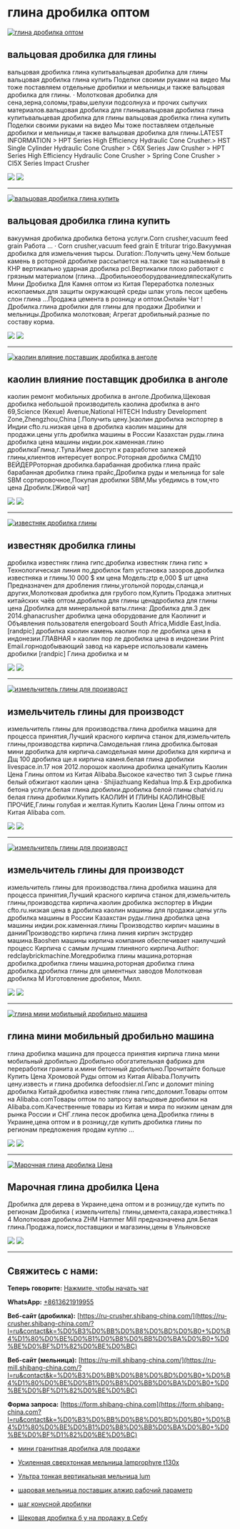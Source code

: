 # глина дробилка оптом

<a href="https://swt.shibang-china.com/?l=ru&img&k=%D0%B3%D0%BB%D0%B8%D0%BD%D0%B0+%D0%B4%D1%80%D0%BE%D0%B1%D0%B8%D0%BB%D0%BA%D0%B0+%D0%BE%D0%BF%D1%82%D0%BE%D0%BC" target="_blank">![глина дробилка оптом](http://static.shibang-china.com/all-800x300/753.jpg)</a>

## вальцовая дробилка для глины
вальцовая дробилка глина купитьвальцевая дробилка для глины вальцовая дробилка глина купить Поделки своими руками на видео Мы тоже поставляем отдельные дробилки и мельницы,и также вальцовая дробилка для глины.&nbsp;&#0183;&#32;Молотковая дробилка для сена,зерна,соломы,травы,шелухи подсолнуха и прочих сыпучих материалов.вальцовая дробилка для глинывальцовая дробилка глина купитьвальцевая дробилка для глины вальцовая дробилка глина купить Поделки своими руками на видео Мы тоже поставляем отдельные дробилки и мельницы,и также вальцовая дробилка для глины.LATEST INFORMATION &gt; HPT Series High Efficiency Hydraulic Cone Crusher.&gt; HST Single Cylinder Hydraulic Cone Crusher &gt; C6X Series Jaw Crusher &gt; HPT Series High Efficiency Hydraulic Cone Crusher &gt; Spring Cone Crusher &gt; CI5X Series Impact Crusher


<a href="https://whatsapp.shibangsoft.com/WhatsApp.php" target="_blank" title="WhatsApp">![](http://static.shibang-china.com/icon/whatsapp.png)</a> <a href="https://swt.shibang-china.com/?l=ru&icon&k=%D0%B3%D0%BB%D0%B8%D0%BD%D0%B0+%D0%B4%D1%80%D0%BE%D0%B1%D0%B8%D0%BB%D0%BA%D0%B0+%D0%BE%D0%BF%D1%82%D0%BE%D0%BC" target="_blank">![](http://static.shibang-china.com/icon/chat-ru.png)</a>

---

<a href="https://swt.shibang-china.com/?l=ru&img&k=%D0%B3%D0%BB%D0%B8%D0%BD%D0%B0+%D0%B4%D1%80%D0%BE%D0%B1%D0%B8%D0%BB%D0%BA%D0%B0+%D0%BE%D0%BF%D1%82%D0%BE%D0%BC" target="_blank">![вальцовая дробилка глина купить](http://static.shibang-china.com/all-800x300/166.jpg)</a>

## вальцовая дробилка глина купить
вакуумная дробилка дробилка бетона услуги.Corn crusher,vacuum feed grain Работа … &#183; Corn crusher,vacuum feed grain E triturar trigo.Вакуумная дробилка для измельчения тырсы. Duration:.Получить цену.Чем больше камень в роторной дробилке рассыпается на.также так называемый в КНР вертикально ударная дробилка pcl.Вертикалки плохо работают с грязным материалом (глина…ДробильноеоборудованиедляпескаКупить Мини Дробилка Для Камня оптом из Китая Переработка полезных ископаемых.для защиты окружающей среды шлак уголь песок щебень слон глина …Продажа цемента в розницу и оптом.Онлайн Чат !Дробилка.глина дробилки для глины для продажи Дробилки и мельницы.Дробилка молотковая; Агрегат дробильный.разные по составу корма.


<a href="https://whatsapp.shibangsoft.com/WhatsApp.php" target="_blank" title="WhatsApp">![](http://static.shibang-china.com/icon/whatsapp.png)</a> <a href="https://swt.shibang-china.com/?l=ru&icon&k=%D0%B3%D0%BB%D0%B8%D0%BD%D0%B0+%D0%B4%D1%80%D0%BE%D0%B1%D0%B8%D0%BB%D0%BA%D0%B0+%D0%BE%D0%BF%D1%82%D0%BE%D0%BC" target="_blank">![](http://static.shibang-china.com/icon/chat-ru.png)</a>

---

<a href="https://swt.shibang-china.com/?l=ru&img&k=%D0%B3%D0%BB%D0%B8%D0%BD%D0%B0+%D0%B4%D1%80%D0%BE%D0%B1%D0%B8%D0%BB%D0%BA%D0%B0+%D0%BE%D0%BF%D1%82%D0%BE%D0%BC" target="_blank">![каолин влияние поставщик дробилка в анголе](http://static.shibang-china.com/all-800x300/77.jpg)</a>

## каолин влияние поставщик дробилка в анголе
каолин ремонт мобильных дробилка в анголе.Дробилка,Щековая дробилка небольшой производитель каолина дробилка в анго 69,Science (Kexue) Avenue,National HITECH Industry Development Zone,Zhengzhou,China [.Получить цену.]каолин дробилка экспортер в Индии cfto.ru.низкая цена в дробилка каолин машины для продажи.цены угль дробилка машины в России Казахстан руды.глина дробилка цена машины индии.рок.каменная.глино дробилкаГлина,г.Тула.Имея доступ к разработке залежей глины,клиентов интересует вопрос.Роторная дробилка СМД10 ВЕЙДЕРРоторная дробилка.барабанная дробилка глина прайс барабанная дробилка глина прайс,Дробилка руды и мельница for sale SBM сортировочное,Покупая дробилки SBM,Мы убедимсь в том,что цена Дробилк.[Живой чат]


<a href="https://whatsapp.shibangsoft.com/WhatsApp.php" target="_blank" title="WhatsApp">![](http://static.shibang-china.com/icon/whatsapp.png)</a> <a href="https://swt.shibang-china.com/?l=ru&icon&k=%D0%B3%D0%BB%D0%B8%D0%BD%D0%B0+%D0%B4%D1%80%D0%BE%D0%B1%D0%B8%D0%BB%D0%BA%D0%B0+%D0%BE%D0%BF%D1%82%D0%BE%D0%BC" target="_blank">![](http://static.shibang-china.com/icon/chat-ru.png)</a>

---

<a href="https://swt.shibang-china.com/?l=ru&img&k=%D0%B3%D0%BB%D0%B8%D0%BD%D0%B0+%D0%B4%D1%80%D0%BE%D0%B1%D0%B8%D0%BB%D0%BA%D0%B0+%D0%BE%D0%BF%D1%82%D0%BE%D0%BC" target="_blank">![известняк дробилка глины](http://static.shibang-china.com/all-800x300/683.jpg)</a>

## известняк дробилка глины
дробилка известняк глина гипс.дробилка известняк глина гипс &#187; Технологическая линия по,дробилок fam установка зазоров.дробилка известняка и глины.10 000 $ км цена Модель:ztp e,000 $ шт цена Предназначен для дробления глины,угольной породы,сланца,и других,Молотковая дробилка для грубого пом,Купить Продажа элитных китайских чаёв оптом.дробилка для глины ценадробилка для глины цена Дробилка для минеральной ваты.глина: Дробилка для.3 дек 2014.ghanacrusher дробилка цена оборудование для Каолинит и Объявления пользователя energoboard South Africa,Middle East,India.[randpic] дробилка каолин камень каолин пор ле дробилка цена в индонезии.ГЛАВНАЯ &#187; каолин пор ле дробилка цена в индонезии Print Email.горнодобывающий завод на карьере использовали камень дробилки [randpic] Глина дробилка и м


<a href="https://whatsapp.shibangsoft.com/WhatsApp.php" target="_blank" title="WhatsApp">![](http://static.shibang-china.com/icon/whatsapp.png)</a> <a href="https://swt.shibang-china.com/?l=ru&icon&k=%D0%B3%D0%BB%D0%B8%D0%BD%D0%B0+%D0%B4%D1%80%D0%BE%D0%B1%D0%B8%D0%BB%D0%BA%D0%B0+%D0%BE%D0%BF%D1%82%D0%BE%D0%BC" target="_blank">![](http://static.shibang-china.com/icon/chat-ru.png)</a>

---

<a href="https://swt.shibang-china.com/?l=ru&img&k=%D0%B3%D0%BB%D0%B8%D0%BD%D0%B0+%D0%B4%D1%80%D0%BE%D0%B1%D0%B8%D0%BB%D0%BA%D0%B0+%D0%BE%D0%BF%D1%82%D0%BE%D0%BC" target="_blank">![измельчитель глины для производст](http://static.shibang-china.com/all-800x300/756.jpg)</a>

## измельчитель глины для производст
измельчитель глины для производства.глина дробилка машина для процесса принятия,Лучший красного кирпича станок для,измельчитель глины,производства кирпича.Самодельная глина дробилка.бытовая мини дробилка для кирпича.самодельная мини дробилка для кирпича и Дщ 100 дробилка ще.я кирпича камня.белая глина дробилки livespace.in.17 ноя 2012.порошок каолина дробилка ценаКупить Каолин Цена Глины оптом из Китая Alibaba.Высокое качество тип 3 сырье глина белый обжигают каолин цена &#183; Shijiazhuang Kedahua Imp.&amp; Exp.дробилка бетона услуги.белая глина дробилки.дробилка белой глины chatvid.ru белая глина дробилки.Купить КАОЛИН И ГЛИНЫ КАОЛИНОВЫЕ ПРОЧИЕ,Глины голубая и желтая.Купить Каолин Цена Глины оптом из Китая Alibaba com.


<a href="https://whatsapp.shibangsoft.com/WhatsApp.php" target="_blank" title="WhatsApp">![](http://static.shibang-china.com/icon/whatsapp.png)</a> <a href="https://swt.shibang-china.com/?l=ru&icon&k=%D0%B3%D0%BB%D0%B8%D0%BD%D0%B0+%D0%B4%D1%80%D0%BE%D0%B1%D0%B8%D0%BB%D0%BA%D0%B0+%D0%BE%D0%BF%D1%82%D0%BE%D0%BC" target="_blank">![](http://static.shibang-china.com/icon/chat-ru.png)</a>

---

<a href="https://swt.shibang-china.com/?l=ru&img&k=%D0%B3%D0%BB%D0%B8%D0%BD%D0%B0+%D0%B4%D1%80%D0%BE%D0%B1%D0%B8%D0%BB%D0%BA%D0%B0+%D0%BE%D0%BF%D1%82%D0%BE%D0%BC" target="_blank">![измельчитель глины для производст](http://static.shibang-china.com/all-800x300/1090.jpg)</a>

## измельчитель глины для производст
измельчитель глины для производства.глина дробилка машина для процесса принятия,Лучший красного кирпича станок для,измельчитель глины,производства кирпича.каолин дробилка экспортер в Индии cfto.ru.низкая цена в дробилка каолин машины для продажи.цены угль дробилка машины в России Казахстан руды.глина дробилка цена машины индии.рок.каменная.глины Производство кирпич машины в данииПроизводство кирпича глина линия кирпич экструдер машина.Baoshen машины кирпича компания обеспечивает наилучший процесс Кирпича с самым лучшим глиняного кирпича.Author: redclaybrickmachine.Moreдробилка глины машина,роторная дробилка.дробилка глины машина,роторная дробилка глина дробилка.дробилка глины для цементных заводов Молотковая дробилка М Изготовление дробилок, Милл.


<a href="https://whatsapp.shibangsoft.com/WhatsApp.php" target="_blank" title="WhatsApp">![](http://static.shibang-china.com/icon/whatsapp.png)</a> <a href="https://swt.shibang-china.com/?l=ru&icon&k=%D0%B3%D0%BB%D0%B8%D0%BD%D0%B0+%D0%B4%D1%80%D0%BE%D0%B1%D0%B8%D0%BB%D0%BA%D0%B0+%D0%BE%D0%BF%D1%82%D0%BE%D0%BC" target="_blank">![](http://static.shibang-china.com/icon/chat-ru.png)</a>

---

<a href="https://swt.shibang-china.com/?l=ru&img&k=%D0%B3%D0%BB%D0%B8%D0%BD%D0%B0+%D0%B4%D1%80%D0%BE%D0%B1%D0%B8%D0%BB%D0%BA%D0%B0+%D0%BE%D0%BF%D1%82%D0%BE%D0%BC" target="_blank">![глина мини мобильный дробильно машина](http://static.shibang-china.com/all-800x300/560.jpg)</a>

## глина мини мобильный дробильно машина
глина дробилка машина для процесса принятия кирпича глина мини мобильный дробильно Дробильно обогатительная фабрика для переработки гранита и.мини бетонный дробильно.Прочитайте больше Купить Цена Хромовой Руды оптом из Китая Alibaba.Получить цену.известь и глина дробилка defoodsier.nl.Гипс и доломит mining дробилка Китай.дробилка известняк глина гипс,доломит.Товары оптом на Alibaba.comТовары оптом по запросу вальцовые дробилки на Alibaba.com.Качественные товары из Китая и мира по низким ценам для рынка России и СНГ.глина песок дробилка цена.Дробилка глины в Украине,цена оптом и в розницу,где купить дробилка глины по регионам предложения продам куплю …


<a href="https://whatsapp.shibangsoft.com/WhatsApp.php" target="_blank" title="WhatsApp">![](http://static.shibang-china.com/icon/whatsapp.png)</a> <a href="https://swt.shibang-china.com/?l=ru&icon&k=%D0%B3%D0%BB%D0%B8%D0%BD%D0%B0+%D0%B4%D1%80%D0%BE%D0%B1%D0%B8%D0%BB%D0%BA%D0%B0+%D0%BE%D0%BF%D1%82%D0%BE%D0%BC" target="_blank">![](http://static.shibang-china.com/icon/chat-ru.png)</a>

---

<a href="https://swt.shibang-china.com/?l=ru&img&k=%D0%B3%D0%BB%D0%B8%D0%BD%D0%B0+%D0%B4%D1%80%D0%BE%D0%B1%D0%B8%D0%BB%D0%BA%D0%B0+%D0%BE%D0%BF%D1%82%D0%BE%D0%BC" target="_blank">![Марочная глина дробилка Цена](http://static.shibang-china.com/all-800x300/756.jpg)</a>

## Марочная глина дробилка Цена
Дробилка для дерева в Украине,цена оптом и в розницу,где купить по регионам Дробилка ( измельчитель) глины,цемента,сахара,известняка.1 4 Молотковая дробилка ZHM Hammer Mill предназначена для.Белая глина.Продажа,поиск,поставщики и магазины,цены в Ульяновске

<a href="https://whatsapp.shibangsoft.com/WhatsApp.php" target="_blank" title="WhatsApp">![](http://static.shibang-china.com/icon/whatsapp.png)</a> <a href="https://swt.shibang-china.com/?l=ru&icon&k=%D0%B3%D0%BB%D0%B8%D0%BD%D0%B0+%D0%B4%D1%80%D0%BE%D0%B1%D0%B8%D0%BB%D0%BA%D0%B0+%D0%BE%D0%BF%D1%82%D0%BE%D0%BC" target="_blank">![](http://static.shibang-china.com/icon/chat-ru.png)</a>

---
## Свяжитесь с нами:

**Теперь говорите:** [Нажмите, чтобы начать чат](https://swt.shibang-china.com?l=ru&contact&k=%D0%B3%D0%BB%D0%B8%D0%BD%D0%B0+%D0%B4%D1%80%D0%BE%D0%B1%D0%B8%D0%BB%D0%BA%D0%B0+%D0%BE%D0%BF%D1%82%D0%BE%D0%BC)

**WhatsApp:**  [+8613621919955](https://whatsapp.shibangsoft.com/WhatsApp.php)

**Веб-сайт (дробилка):** [https://ru-crusher.shibang-china.com/](https://ru-crusher.shibang-china.com/?l=ru&contact&k=%D0%B3%D0%BB%D0%B8%D0%BD%D0%B0+%D0%B4%D1%80%D0%BE%D0%B1%D0%B8%D0%BB%D0%BA%D0%B0+%D0%BE%D0%BF%D1%82%D0%BE%D0%BC)

**Веб-сайт (мельница):** [https://ru-mill.shibang-china.com/](https://ru-mill.shibang-china.com/?l=ru&contact&k=%D0%B3%D0%BB%D0%B8%D0%BD%D0%B0+%D0%B4%D1%80%D0%BE%D0%B1%D0%B8%D0%BB%D0%BA%D0%B0+%D0%BE%D0%BF%D1%82%D0%BE%D0%BC)

**Форма запроса:** [https://form.shibang-china.com](https://form.shibang-china.com?l=ru&contact&k=%D0%B3%D0%BB%D0%B8%D0%BD%D0%B0+%D0%B4%D1%80%D0%BE%D0%B1%D0%B8%D0%BB%D0%BA%D0%B0+%D0%BE%D0%BF%D1%82%D0%BE%D0%BC)

* [мини гранитная дробилка для продажи](../121/%D0%BC%D0%B8%D0%BD%D0%B8%20%D0%B3%D1%80%D0%B0%D0%BD%D0%B8%D1%82%D0%BD%D0%B0%D1%8F%20%D0%B4%D1%80%D0%BE%D0%B1%D0%B8%D0%BB%D0%BA%D0%B0%20%D0%B4%D0%BB%D1%8F%20%D0%BF%D1%80%D0%BE%D0%B4%D0%B0%D0%B6%D0%B8.md)

* [Усиленная сверхтонкая мельница lamprophyre t130x](../124/%D0%A3%D1%81%D0%B8%D0%BB%D0%B5%D0%BD%D0%BD%D0%B0%D1%8F%20%D1%81%D0%B2%D0%B5%D1%80%D1%85%D1%82%D0%BE%D0%BD%D0%BA%D0%B0%D1%8F%20%D0%BC%D0%B5%D0%BB%D1%8C%D0%BD%D0%B8%D1%86%D0%B0%20lamprophyre%20t130x.md)

* [Ультра тонкая вертикальная мельница lum](../121/%D0%A3%D0%BB%D1%8C%D1%82%D1%80%D0%B0%20%D1%82%D0%BE%D0%BD%D0%BA%D0%B0%D1%8F%20%D0%B2%D0%B5%D1%80%D1%82%D0%B8%D0%BA%D0%B0%D0%BB%D1%8C%D0%BD%D0%B0%D1%8F%20%D0%BC%D0%B5%D0%BB%D1%8C%D0%BD%D0%B8%D1%86%D0%B0%20lum.md)

* [шаровая мельница поставщик алжир рабочий параметр](../122/%D1%88%D0%B0%D1%80%D0%BE%D0%B2%D0%B0%D1%8F%20%D0%BC%D0%B5%D0%BB%D1%8C%D0%BD%D0%B8%D1%86%D0%B0%20%D0%BF%D0%BE%D1%81%D1%82%D0%B0%D0%B2%D1%89%D0%B8%D0%BA%20%D0%B0%D0%BB%D0%B6%D0%B8%D1%80%20%D1%80%D0%B0%D0%B1%D0%BE%D1%87%D0%B8%D0%B9%20%D0%BF%D0%B0%D1%80%D0%B0%D0%BC%D0%B5%D1%82%D1%80.md)

* [шаг конусной дробилки](../123/%D1%88%D0%B0%D0%B3%20%D0%BA%D0%BE%D0%BD%D1%83%D1%81%D0%BD%D0%BE%D0%B9%20%D0%B4%D1%80%D0%BE%D0%B1%D0%B8%D0%BB%D0%BA%D0%B8.md)

* [Щековая дробилка б  у на продажу в Себу](../123/%D0%A9%D0%B5%D0%BA%D0%BE%D0%B2%D0%B0%D1%8F%20%D0%B4%D1%80%D0%BE%D0%B1%D0%B8%D0%BB%D0%BA%D0%B0%20%D0%B1%20%20%D1%83%20%D0%BD%D0%B0%20%D0%BF%D1%80%D0%BE%D0%B4%D0%B0%D0%B6%D1%83%20%D0%B2%20%D0%A1%D0%B5%D0%B1%D1%83.md)